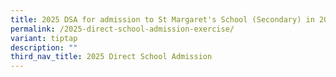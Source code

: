 ```yaml
---
title: 2025 DSA for admission to St Margaret's School (Secondary) in 2026
permalink: /2025-direct-school-admission-exercise/
variant: tiptap
description: ""
third_nav_title: 2025 Direct School Admission
---
```

